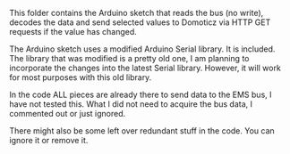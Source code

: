
This folder contains the Arduino sketch that reads the bus (no write), decodes the data and send selected values to Domoticz via HTTP GET requests if the value has changed.

The Arduino sketch uses a modified Arduino Serial library. It is included.
The library that was modified is a pretty old one, I am planning to incorporate the changes into the latest Serial library.
However, it will work for most purposes with this old library.

In the code ALL pieces are already there to send data to the EMS bus, I have not tested this.
What I did not need to acquire the bus data, I commented out or just ignored.

There might also be some left over redundant stuff in the code. You can ignore it or remove it.

